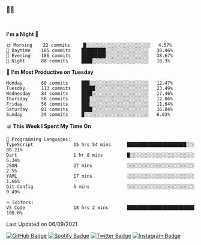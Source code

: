 ### 🤙🍺

<!-- <a href="https://github-readme-stats.vercel.app/api?username=hzak2xx&count_private=true&show_icons=true&theme=dracula">
  <img align="center" src="https://github-readme-stats.vercel.app/api?username=hzak2xx&count_private=true&show_icons=true&theme=dracula" />
</a>
</br> -->
</br>

<!--START_SECTION:waka-->
**I'm a Night 🦉** 

```text
🌞 Morning    22 commits     █░░░░░░░░░░░░░░░░░░░░░░░░   4.57% 
🌆 Daytime    185 commits    █████████░░░░░░░░░░░░░░░░   38.46% 
🌃 Evening    186 commits    █████████░░░░░░░░░░░░░░░░   38.67% 
🌙 Night      88 commits     ████░░░░░░░░░░░░░░░░░░░░░   18.3%

```
📅 **I'm Most Productive on Tuesday** 

```text
Monday       60 commits     ███░░░░░░░░░░░░░░░░░░░░░░   12.47% 
Tuesday      113 commits    █████░░░░░░░░░░░░░░░░░░░░   23.49% 
Wednesday    84 commits     ████░░░░░░░░░░░░░░░░░░░░░   17.46% 
Thursday     58 commits     ███░░░░░░░░░░░░░░░░░░░░░░   12.06% 
Friday       56 commits     ███░░░░░░░░░░░░░░░░░░░░░░   11.64% 
Saturday     81 commits     ████░░░░░░░░░░░░░░░░░░░░░   16.84% 
Sunday       29 commits     █░░░░░░░░░░░░░░░░░░░░░░░░   6.03%

```


📊 **This Week I Spent My Time On** 

```text
💬 Programming Languages: 
TypeScript               15 hrs 54 mins      ██████████████████████░░░   88.21% 
Dart                     1 hr 8 mins         █░░░░░░░░░░░░░░░░░░░░░░░░   6.34% 
JSON                     27 mins             ░░░░░░░░░░░░░░░░░░░░░░░░░   2.5% 
YAML                     17 mins             ░░░░░░░░░░░░░░░░░░░░░░░░░   1.66% 
Git Config               5 mins              ░░░░░░░░░░░░░░░░░░░░░░░░░   0.49%

🔥 Editors: 
VS Code                  18 hrs 2 mins       █████████████████████████   100.0%

```


 Last Updated on 06/09/2021
<!--END_SECTION:waka-->

[![GitHub Badge](https://img.shields.io/badge/GitHub-100000?style=for-the-badge&logo=github&logoColor=white)](https://github.com/hzak2xx)
[![Spotify Badge](https://img.shields.io/badge/Spotify-1ED760?&style=for-the-badge&logo=spotify&logoColor=white)](https://open.spotify.com/user/uf90s6sbbh75a1mt44clkhkvf)
[![Twitter Badge](https://img.shields.io/badge/Twitter-1DA1F2?style=for-the-badge&logo=twitter&logoColor=white)](https://twitter.com/hzak2xx)
[![Instagram Badge](https://img.shields.io/badge/Instagram-E4405F?style=for-the-badge&logo=instagram&logoColor=white)](https://www.instagram.com/hzak2xx/)
